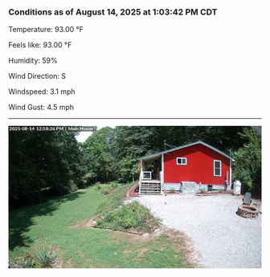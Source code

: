 ### Conditions as of August 14, 2025 at 1:03:42 PM CDT 

Temperature: 93.00 &deg;F

Feels like: 93.00 &deg;F

Humidity: 59%

Wind Direction: S

Windspeed: 3.1 mph

Wind Gust: 4.5 mph

---

<img src="./images/latest.jpeg"/>

